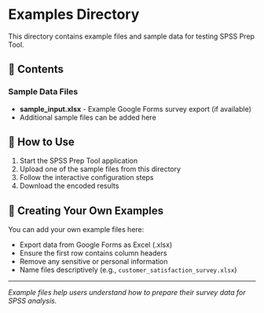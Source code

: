 # Examples Directory

This directory contains example files and sample data for testing SPSS Prep Tool.

## 📁 Contents

### Sample Data Files
- **sample_input.xlsx** - Example Google Forms survey export (if available)
- Additional sample files can be added here

## 🎯 How to Use

1. Start the SPSS Prep Tool application
2. Upload one of the sample files from this directory
3. Follow the interactive configuration steps
4. Download the encoded results

## 📝 Creating Your Own Examples

You can add your own example files here:
- Export data from Google Forms as Excel (.xlsx)
- Ensure the first row contains column headers
- Remove any sensitive or personal information
- Name files descriptively (e.g., `customer_satisfaction_survey.xlsx`)

---

*Example files help users understand how to prepare their survey data for SPSS analysis.*
